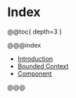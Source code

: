 # Index

@@toc{ depth=3 }

@@@index

* [Introduction](introduction.md)
* [Bounded Context](bounded-context.md)
* [Component](Component.md)

@@@